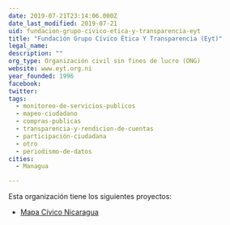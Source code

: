 ```yaml
---
date: 2019-07-21T23:14:06.000Z
date_last_modified: 2019-07-21
uid: fundacion-grupo-civico-etica-y-transparencia-eyt
title: "Fundación Grupo Cívico Ética Y Transparencia (Eyt)"
legal_name: 
description: ""
org_type: Organización civil sin fines de lucro (ONG)
website: www.eyt.org.ni
year_founded: 1996
facebook: 
twitter: 
tags:
  - monitoreo-de-servicios-publicos
  - mapeo-ciudadano
  - compras-publicas
  - transparencia-y-rendicion-de-cuentas
  - participación-ciudadana
  - otro
  - periodismo-de-datos
cities: 
  - Managua

---
```


Esta organización tiene los siguientes proyectos:

- [Mapa Cívico Nicaragua](/i/mapa-civico-nicaragua.html)
